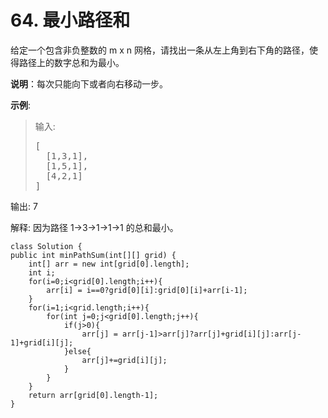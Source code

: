 # 64. 最小路径和

给定一个包含非负整数的 m x n 网格，请找出一条从左上角到右下角的路径，使得路径上的数字总和为最小。

**说明**：每次只能向下或者向右移动一步。

**示例**:

>输入:
><pre>
>[
>   [1,3,1],
>   [1,5,1],
>   [4,2,1]
>]</pre>

输出: 7

解释: 因为路径 1→3→1→1→1 的总和最小。

    class Solution {
    public int minPathSum(int[][] grid) {
        int[] arr = new int[grid[0].length];
        int i;
        for(i=0;i<grid[0].length;i++){
            arr[i] = i==0?grid[0][i]:grid[0][i]+arr[i-1];
        }
        for(i=1;i<grid.length;i++){
            for(int j=0;j<grid[0].length;j++){
                if(j>0){
                    arr[j] = arr[j-1]>arr[j]?arr[j]+grid[i][j]:arr[j-1]+grid[i][j];
                }else{
                    arr[j]+=grid[i][j];
                }
            }
        }
        return arr[grid[0].length-1];
    }


